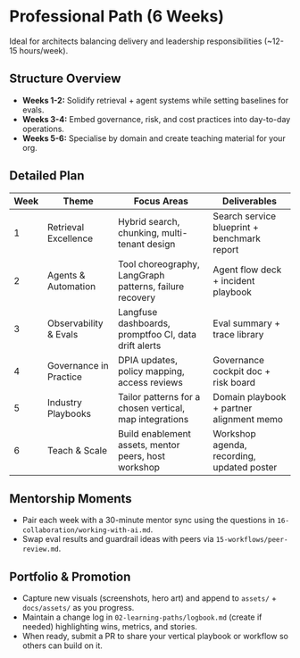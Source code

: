 # Professional Path (6 Weeks)

Ideal for architects balancing delivery and leadership responsibilities (~12-15 hours/week).

## Structure Overview
- **Weeks 1-2:** Solidify retrieval + agent systems while setting baselines for evals.
- **Weeks 3-4:** Embed governance, risk, and cost practices into day-to-day operations.
- **Weeks 5-6:** Specialise by domain and create teaching material for your org.

## Detailed Plan
| Week | Theme | Focus Areas | Deliverables |
| --- | --- | --- | --- |
| 1 | Retrieval Excellence | Hybrid search, chunking, multi-tenant design | Search service blueprint + benchmark report |
| 2 | Agents & Automation | Tool choreography, LangGraph patterns, failure recovery | Agent flow deck + incident playbook |
| 3 | Observability & Evals | Langfuse dashboards, promptfoo CI, data drift alerts | Eval summary + trace library |
| 4 | Governance in Practice | DPIA updates, policy mapping, access reviews | Governance cockpit doc + risk board |
| 5 | Industry Playbooks | Tailor patterns for a chosen vertical, map integrations | Domain playbook + partner alignment memo |
| 6 | Teach & Scale | Build enablement assets, mentor peers, host workshop | Workshop agenda, recording, updated poster |

## Mentorship Moments
- Pair each week with a 30-minute mentor sync using the questions in `16-collaboration/working-with-ai.md`.
- Swap eval results and guardrail ideas with peers via `15-workflows/peer-review.md`.

## Portfolio & Promotion
- Capture new visuals (screenshots, hero art) and append to `assets/` + `docs/assets/` as you progress.
- Maintain a change log in `02-learning-paths/logbook.md` (create if needed) highlighting wins, metrics, and stories.
- When ready, submit a PR to share your vertical playbook or workflow so others can build on it.
